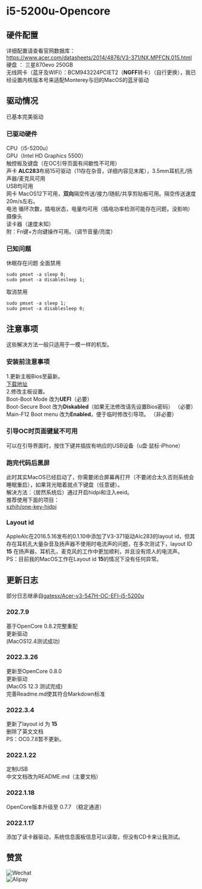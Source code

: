 # i5-5200u-Opencore
##  硬件配置
详细配置请查看官网数据库：https://www.acer.com/datasheets/2014/4876/V3-371/NX.MPFCN.015.html   
硬盘 ： 三星870evo 250GB      
无线网卡（蓝牙及WIFI）：BCM943224PCIET2（**NGFF**转卡）（自行更换），我已经设置内核版本号来适配Monterey与旧的MacOS的蓝牙驱动     
## 驱动情况
已基本完美驱动
### 已驱动硬件
CPU（i5-5200u）   
GPU（Intel HD Graphics 5500）   
触控板及键盘（在OC引导页面有间歇性不可用）   
声卡 **ALC283**布局15可驱动（11存在杂音，详细内容见末尾），3.5mm耳机孔/扬声器/麦克风可用   
USB均可用   
网卡 MacOS12下可用，**双向**隔空传送/接力/随航/共享剪贴板可用。隔空传送速度20m/s左右。     
电池 循环次数，插电状态，电量均可用（插电功率检测可能存在问题，没影响）     
摄像头   
读卡器（速度未知）  
附：Fn键+方向键操作可用。（调节音量/亮度）
### 已知问题
休眠存在问题
全面禁用   
```
sudo pmset -a sleep 0;   
sudo pmset -a disablesleep 1;
```
取消禁用    
```
sudo pmset -a sleep 1;    
sudo pmset -a disablesleep 0;   
```
## 注意事项
这些解决方法一般只适用于一模一样的机型。
### 安装前注意事项
1.更新主板Bios至最新。  
[下载地址](https://www.acer.com.cn/support.html?type=1)  
2.修改主板设置。  
Boot-Boot Mode 改为**UEFI**（必要）  
Boot-Secure Boot 改为**Diskabled**（如果无法修改请先设置Bios密码） （必要）  
Main-F12 Boot menu 改为**Enabled**，便于临时修改引导项。 （非必要）  
### 引导OC时页面键鼠不可用
可以在引导界面时，按住下键并插拔有响应的USB设备（u盘·鼠标·iPhone）
### 跑完代码后黑屏
此时其实MacOS已经启动了，你需要闭合屏幕再打开（不要闭合太久否则系统会睡眠重启），如果背光暗着就点下键盘（任意键）。  
解决方法：（居然系统后）通过开启hidpi和注入eeid。  
推荐使用下面的项目：  
[xzhih/one-key-hidpi](https://github.com/xzhih/one-key-hidpi)
### Layout id
AppleAlc在2016.5.16发布的0.1.10中添加了V3-371驱动Alc283的layout id，但其存在耳机孔大量杂音及扬声器不使用时电流声的问题，在多次测试下，layout ID **15** 在扬声器，耳机孔，麦克风的工作中更加顺利，并且没有烦人的电流声。  
PS：目前我的MacOS工作在Layout id **15**的情况下没有任何异常。  
## 更新日志    
部分日志继承自[gatesx/Acer-v3-547H-OC-EFI-i5-5200u](https://github.com/gatesx/Acer-v3-371-547H-OC-EFI-i5-5200u)  
### 202.7.9
基于OpenCore 0.8.2完整重配  
更新驱动  
(MacOS12.4测试成功)  
### 2022.3.26  
更新至OpenCore 0.8.0   
更新驱动   
(MacOS 12.3 测试完成)   
完善Readme.md使其符合Markdown标准
### 2022.3.4  
更新了layout id 为 **15**  
删除了英文文档  
PS：OC0.7.8暂不更新。  
### 2022.1.22  
定制USB  
中文文档改为README.md（主要文档）  
### 2022.1.18  
OpenCore版本升级至 0.7.7 （稳定通道）  
### 2022.1.17  
添加了读卡器驱动，系统信息面板信息可以读取，但没有CD卡来让我测试。  

## 赞赏   
![Wechat](https://user-images.githubusercontent.com/108464559/178111133-1902d02d-3d43-4bdb-b88f-2d3d695f7d70.JPG)   
![Alipay](https://user-images.githubusercontent.com/108464559/178111152-2ab9e2f5-d49c-4de9-95e7-e781cab4e712.JPG)
